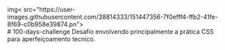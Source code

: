 <div style="align: center;">
  img< src="https://user-images.githubusercontent.com/38814333/151447356-7f0efff4-ffb2-41fe-8f69-c0b958e39874.pn">
</div>
# 100-days-challenge
Desafio envolvendo principalmente a prática CSS para aperfeiçoamento tecnico.
